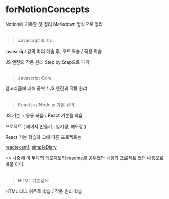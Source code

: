 # forNotionConcepts
Notion에 기록할 것 정리 Markdown 형식으로 정리 
<br></br>

> Javascript 비기너

javascript 강의 미리 예습 후, 코드 복습 / 적용 학습

JS 엔진의 작동 원리 Step by Step으로 파악
<br></br>

> Javascript Core

알고리즘에 대해 공부 / JS 엔진의 작동 원리
<br></br>

> React.js / Node.js 기본 강의 

JS 기본 + 응용 복습 / React 기본을 학습

프로젝트 ( 페이지 만들기 : 일기장, 메모장 )

React 기본 학습과 그에 따른 프로젝트는 

[reactexam1](https://github.com/leedo97y/reactexam1), [simpleDiary](https://github.com/leedo97y/simpleDiary)

=> 나중에 이 두개의 레포지토리 readme를 공부했던 내용과 프로젝트 했던 내용으로 바꿀 이다.
<br></br>

> HTML 기본강의 

HTML 태그 위주로 학습 / 작동 원리 학습
<br></br>

